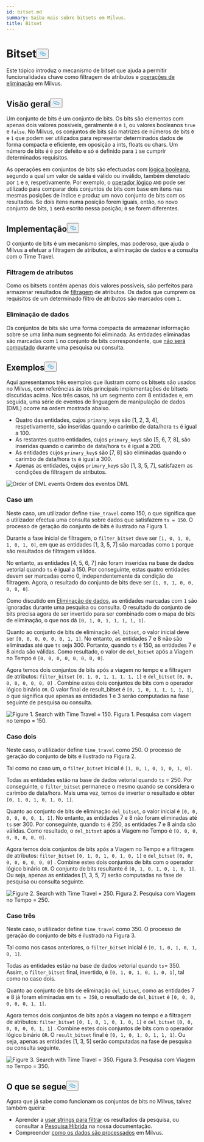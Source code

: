 ```yaml
---
id: bitset.md
summary: Saiba mais sobre bitsets em Milvus.
title: Bitset
---
```


<h1 id="Bitset" class="common-anchor-header">Bitset<button data-href="#Bitset" class="anchor-icon" translate="no">
      <svg translate="no"
        aria-hidden="true"
        focusable="false"
        height="20"
        version="1.1"
        viewBox="0 0 16 16"
        width="16"
      >
        <path
          fill="#0092E4"
          fill-rule="evenodd"
          d="M4 9h1v1H4c-1.5 0-3-1.69-3-3.5S2.55 3 4 3h4c1.45 0 3 1.69 3 3.5 0 1.41-.91 2.72-2 3.25V8.59c.58-.45 1-1.27 1-2.09C10 5.22 8.98 4 8 4H4c-.98 0-2 1.22-2 2.5S3 9 4 9zm9-3h-1v1h1c1 0 2 1.22 2 2.5S13.98 12 13 12H9c-.98 0-2-1.22-2-2.5 0-.83.42-1.64 1-2.09V6.25c-1.09.53-2 1.84-2 3.25C6 11.31 7.55 13 9 13h4c1.45 0 3-1.69 3-3.5S14.5 6 13 6z"
        ></path>
      </svg>
    </button></h1><p>Este tópico introduz o mecanismo de bitset que ajuda a permitir funcionalidades chave como filtragem de atributos e <a href="https://milvus.io/blog/2022-02-07-how-milvus-deletes-streaming-data-in-distributed-cluster.md">operações de eliminação</a> em Milvus.</p>
<h2 id="Overview" class="common-anchor-header">Visão geral<button data-href="#Overview" class="anchor-icon" translate="no">
      <svg translate="no"
        aria-hidden="true"
        focusable="false"
        height="20"
        version="1.1"
        viewBox="0 0 16 16"
        width="16"
      >
        <path
          fill="#0092E4"
          fill-rule="evenodd"
          d="M4 9h1v1H4c-1.5 0-3-1.69-3-3.5S2.55 3 4 3h4c1.45 0 3 1.69 3 3.5 0 1.41-.91 2.72-2 3.25V8.59c.58-.45 1-1.27 1-2.09C10 5.22 8.98 4 8 4H4c-.98 0-2 1.22-2 2.5S3 9 4 9zm9-3h-1v1h1c1 0 2 1.22 2 2.5S13.98 12 13 12H9c-.98 0-2-1.22-2-2.5 0-.83.42-1.64 1-2.09V6.25c-1.09.53-2 1.84-2 3.25C6 11.31 7.55 13 9 13h4c1.45 0 3-1.69 3-3.5S14.5 6 13 6z"
        ></path>
      </svg>
    </button></h2><p>Um conjunto de bits é um conjunto de bits. Os bits são elementos com apenas dois valores possíveis, geralmente <code translate="no">0</code> e <code translate="no">1</code>, ou valores booleanos <code translate="no">true</code> e <code translate="no">false</code>. No Milvus, os conjuntos de bits são matrizes de números de bits <code translate="no">0</code> e <code translate="no">1</code> que podem ser utilizados para representar determinados dados de forma compacta e eficiente, em oposição a ints, floats ou chars. Um número de bits é <code translate="no">0</code> por defeito e só é definido para <code translate="no">1</code> se cumprir determinados requisitos.</p>
<p>As operações em conjuntos de bits são efectuadas com <a href="/docs/pt/v2.5.x/boolean.md">lógica booleana</a>, segundo a qual um valor de saída é válido ou inválido, também denotado por <code translate="no">1</code> e <code translate="no">0</code>, respetivamente. Por exemplo, o <a href="https://milvus.io/docs/v2.1.x/boolean.md#Logical-operators">operador lógico</a> <code translate="no">AND</code> pode ser utilizado para comparar dois conjuntos de bits com base em itens nas mesmas posições de índice e produz um novo conjunto de bits com os resultados. Se dois itens numa posição forem iguais, então, no novo conjunto de bits, <code translate="no">1</code> será escrito nessa posição; <code translate="no">0</code> se forem diferentes.</p>
<h2 id="Implementation" class="common-anchor-header">Implementação<button data-href="#Implementation" class="anchor-icon" translate="no">
      <svg translate="no"
        aria-hidden="true"
        focusable="false"
        height="20"
        version="1.1"
        viewBox="0 0 16 16"
        width="16"
      >
        <path
          fill="#0092E4"
          fill-rule="evenodd"
          d="M4 9h1v1H4c-1.5 0-3-1.69-3-3.5S2.55 3 4 3h4c1.45 0 3 1.69 3 3.5 0 1.41-.91 2.72-2 3.25V8.59c.58-.45 1-1.27 1-2.09C10 5.22 8.98 4 8 4H4c-.98 0-2 1.22-2 2.5S3 9 4 9zm9-3h-1v1h1c1 0 2 1.22 2 2.5S13.98 12 13 12H9c-.98 0-2-1.22-2-2.5 0-.83.42-1.64 1-2.09V6.25c-1.09.53-2 1.84-2 3.25C6 11.31 7.55 13 9 13h4c1.45 0 3-1.69 3-3.5S14.5 6 13 6z"
        ></path>
      </svg>
    </button></h2><p>O conjunto de bits é um mecanismo simples, mas poderoso, que ajuda o Milvus a efetuar a filtragem de atributos, a eliminação de dados e a consulta com o Time Travel.</p>
<h3 id="Attribute-filtering" class="common-anchor-header">Filtragem de atributos</h3><p>Como os bitsets contêm apenas dois valores possíveis, são perfeitos para armazenar resultados de <a href="https://milvus.io/docs/v2.1.x/hybridsearch.md">filtragem</a> de atributos. Os dados que cumprem os requisitos de um determinado filtro de atributos são marcados com <code translate="no">1</code>.</p>
<h3 id="Data-deletion" class="common-anchor-header">Eliminação de dados</h3><p>Os conjuntos de bits são uma forma compacta de armazenar informação sobre se uma linha num segmento foi eliminada. As entidades eliminadas são marcadas com <code translate="no">1</code> no conjunto de bits correspondente, que <a href="https://milvus.io/blog/deleting-data-in-milvus.md">não será computado</a> durante uma pesquisa ou consulta.</p>
<h2 id="Examples" class="common-anchor-header">Exemplos<button data-href="#Examples" class="anchor-icon" translate="no">
      <svg translate="no"
        aria-hidden="true"
        focusable="false"
        height="20"
        version="1.1"
        viewBox="0 0 16 16"
        width="16"
      >
        <path
          fill="#0092E4"
          fill-rule="evenodd"
          d="M4 9h1v1H4c-1.5 0-3-1.69-3-3.5S2.55 3 4 3h4c1.45 0 3 1.69 3 3.5 0 1.41-.91 2.72-2 3.25V8.59c.58-.45 1-1.27 1-2.09C10 5.22 8.98 4 8 4H4c-.98 0-2 1.22-2 2.5S3 9 4 9zm9-3h-1v1h1c1 0 2 1.22 2 2.5S13.98 12 13 12H9c-.98 0-2-1.22-2-2.5 0-.83.42-1.64 1-2.09V6.25c-1.09.53-2 1.84-2 3.25C6 11.31 7.55 13 9 13h4c1.45 0 3-1.69 3-3.5S14.5 6 13 6z"
        ></path>
      </svg>
    </button></h2><p>Aqui apresentamos três exemplos que ilustram como os bitsets são usados no Milvus, com referências às três principais implementações de bitsets discutidas acima. Nos três casos, há um segmento com 8 entidades e, em seguida, uma série de eventos de linguagem de manipulação de dados (DML) ocorre na ordem mostrada abaixo.</p>
<ul>
<li>Quatro das entidades, cujos <code translate="no">primary_key</code>s são [1, 2, 3, 4], respetivamente, são inseridas quando o carimbo de data/hora <code translate="no">ts</code> é igual a 100.</li>
<li>As restantes quatro entidades, cujos <code translate="no">primary_key</code>s são [5, 6, 7, 8], são inseridas quando o carimbo de data/hora <code translate="no">ts</code> é igual a 200.</li>
<li>As entidades cujos <code translate="no">primary_key</code>s são [7, 8] são eliminadas quando o carimbo de data/hora <code translate="no">ts</code> é igual a 300.</li>
<li>Apenas as entidades, cujos <code translate="no">primary_key</code>s são [1, 3, 5, 7], satisfazem as condições de filtragem de atributos.</li>
</ul>
<p>
  
   <span class="img-wrapper"> <img translate="no" src="/docs/v2.5.x/assets/bitset_0.svg" alt="Order of DML events" class="doc-image" id="order-of-dml-events" />
   </span> <span class="img-wrapper"> <span>Ordem dos eventos DML</span> </span></p>
<h3 id="Case-one" class="common-anchor-header">Caso um</h3><p>Neste caso, um utilizador define <code translate="no">time_travel</code> como 150, o que significa que o utilizador efectua uma consulta sobre dados que satisfazem <code translate="no">ts = 150</code>. O processo de geração do conjunto de bits é ilustrado na Figura 1.</p>
<p>Durante a fase inicial de filtragem, o <code translate="no">filter_bitset</code> deve ser <code translate="no">[1, 0, 1, 0, 1, 0, 1, 0]</code>, em que as entidades [1, 3, 5, 7] são marcadas como <code translate="no">1</code> porque são resultados de filtragem válidos.</p>
<p>No entanto, as entidades [4, 5, 6, 7] não foram inseridas na base de dados vetorial quando <code translate="no">ts</code> é igual a 150. Por conseguinte, estas quatro entidades devem ser marcadas como 0, independentemente da condição de filtragem. Agora, o resultado do conjunto de bits deve ser <code translate="no">[1, 0, 1, 0, 0, 0, 0, 0]</code>.</p>
<p>Como discutido em <a href="#data-deletion">Eliminação de dados</a>, as entidades marcadas com <code translate="no">1</code> são ignoradas durante uma pesquisa ou consulta. O resultado do conjunto de bits precisa agora de ser invertido para ser combinado com o mapa de bits de eliminação, o que nos dá <code translate="no">[0, 1, 0, 1, 1, 1, 1, 1]</code>.</p>
<p>Quanto ao conjunto de bits de eliminação <code translate="no">del_bitset</code>, o valor inicial deve ser <code translate="no">[0, 0, 0, 0, 0, 0, 1, 1]</code>. No entanto, as entidades 7 e 8 não são eliminadas até que <code translate="no">ts</code> seja 300. Portanto, quando <code translate="no">ts</code> é 150, as entidades 7 e 8 ainda são válidas. Como resultado, o valor de <code translate="no">del_bitset</code> após a Viagem no Tempo é <code translate="no">[0, 0, 0, 0, 0, 0, 0, 0]</code>.</p>
<p>Agora temos dois conjuntos de bits após a viagem no tempo e a filtragem de atributos: <code translate="no">filter_bitset</code> <code translate="no">[0, 1, 0, 1, 1, 1, 1, 1]</code> e <code translate="no">del_bitset</code> <code translate="no">[0, 0, 0, 0, 0, 0, 0, 0]</code> .  Combine estes dois conjuntos de bits com o operador lógico binário <code translate="no">OR</code>. O valor final de result_bitset é <code translate="no">[0, 1, 0, 1, 1, 1, 1, 1]</code>, o que significa que apenas as entidades 1 e 3 serão computadas na fase seguinte de pesquisa ou consulta.</p>
<p>
 <span class="img-wrapper">
   <img translate="no" src="/docs/v2.5.x/assets/bitset_1.jpg" alt="Figure 1. Search with Time Travel = 150." class="doc-image" id="figure-1.-search-with-time-travel-=-150." />
   <span>Figura 1. Pesquisa com viagem no tempo = 150</span>. </span></p>
<h3 id="Case-two" class="common-anchor-header">Caso dois</h3><p>Neste caso, o utilizador define <code translate="no">time_travel</code> como 250. O processo de geração do conjunto de bits é ilustrado na Figura 2.</p>
<p>Tal como no caso um, o <code translate="no">filter_bitset</code> inicial é <code translate="no">[1, 0, 1, 0, 1, 0, 1, 0]</code>.</p>
<p>Todas as entidades estão na base de dados vetorial quando <code translate="no">ts</code> = 250. Por conseguinte, o <code translate="no">filter_bitset</code> permanece o mesmo quando se considera o carimbo de data/hora. Mais uma vez, temos de inverter o resultado e obter <code translate="no">[0, 1, 0, 1, 0, 1, 0, 1]</code>.</p>
<p>Quanto ao conjunto de bits de eliminação <code translate="no">del_bitset</code>, o valor inicial é <code translate="no">[0, 0, 0, 0, 0, 0, 1, 1]</code>. No entanto, as entidades 7 e 8 não foram eliminadas até <code translate="no">ts</code> ser 300. Por conseguinte, quando <code translate="no">ts</code> é 250, as entidades 7 e 8 ainda são válidas. Como resultado, o <code translate="no">del_bitset</code> após a Viagem no Tempo é <code translate="no">[0, 0, 0, 0, 0, 0, 0, 0]</code>.</p>
<p>Agora temos dois conjuntos de bits após a Viagem no Tempo e a filtragem de atributos: <code translate="no">filter_bitset</code> <code translate="no">[0, 1, 0, 1, 0, 1, 0, 1]</code> e <code translate="no">del_bitset</code> <code translate="no">[0, 0, 0, 0, 0, 0, 0, 0]</code> . Combine estes dois conjuntos de bits com o operador lógico binário <code translate="no">OR</code>. O conjunto de bits resultante é <code translate="no">[0, 1, 0, 1, 0, 1, 0, 1]</code>. Ou seja, apenas as entidades [1, 3, 5, 7] serão computadas na fase de pesquisa ou consulta seguinte.</p>
<p>
 <span class="img-wrapper">
   <img translate="no" src="/docs/v2.5.x/assets/bitset_2.jpg" alt="Figure 2. Search with Time Travel = 250." class="doc-image" id="figure-2.-search-with-time-travel-=-250." />
   <span>Figura 2. Pesquisa com Viagem no Tempo = 250</span>. </span></p>
<h3 id="Case-three" class="common-anchor-header">Caso três</h3><p>Neste caso, o utilizador define <code translate="no">time_travel</code> como 350. O processo de geração do conjunto de bits é ilustrado na Figura 3.</p>
<p>Tal como nos casos anteriores, o <code translate="no">filter_bitset</code> inicial é <code translate="no">[0, 1, 0, 1, 0, 1, 0, 1]</code>.</p>
<p>Todas as entidades estão na base de dados vetorial quando <code translate="no">ts</code>= 350. Assim, o <code translate="no">filter_bitset</code> final, invertido, é <code translate="no">[0, 1, 0, 1, 0, 1, 0, 1]</code>, tal como no caso dois.</p>
<p>Quanto ao conjunto de bits de eliminação <code translate="no">del_bitset</code>, como as entidades 7 e 8 já foram eliminadas em <code translate="no">ts = 350</code>, o resultado de <code translate="no">del_bitset</code> é <code translate="no">[0, 0, 0, 0, 0, 0, 1, 1]</code>.</p>
<p>Agora temos dois conjuntos de bits após a viagem no tempo e a filtragem de atributos: <code translate="no">filter_bitset</code> <code translate="no">[0, 1, 0, 1, 0, 1, 0, 1]</code> e <code translate="no">del_bitset</code> <code translate="no">[0, 0, 0, 0, 0, 0, 1, 1]</code> .  Combine estes dois conjuntos de bits com o operador lógico binário <code translate="no">OR</code>. O <code translate="no">result_bitset</code> final é <code translate="no">[0, 1, 0, 1, 0, 1, 1, 1]</code>. Ou seja, apenas as entidades [1, 3, 5] serão computadas na fase de pesquisa ou consulta seguinte.</p>
<p>
 <span class="img-wrapper">
   <img translate="no" src="/docs/v2.5.x/assets/bitset_3.jpg" alt="Figure 3. Search with Time Travel = 350." class="doc-image" id="figure-3.-search-with-time-travel-=-350." />
   <span>Figura 3. Pesquisa com Viagem no Tempo = 350</span>. </span></p>
<h2 id="Whats-next" class="common-anchor-header">O que se segue<button data-href="#Whats-next" class="anchor-icon" translate="no">
      <svg translate="no"
        aria-hidden="true"
        focusable="false"
        height="20"
        version="1.1"
        viewBox="0 0 16 16"
        width="16"
      >
        <path
          fill="#0092E4"
          fill-rule="evenodd"
          d="M4 9h1v1H4c-1.5 0-3-1.69-3-3.5S2.55 3 4 3h4c1.45 0 3 1.69 3 3.5 0 1.41-.91 2.72-2 3.25V8.59c.58-.45 1-1.27 1-2.09C10 5.22 8.98 4 8 4H4c-.98 0-2 1.22-2 2.5S3 9 4 9zm9-3h-1v1h1c1 0 2 1.22 2 2.5S13.98 12 13 12H9c-.98 0-2-1.22-2-2.5 0-.83.42-1.64 1-2.09V6.25c-1.09.53-2 1.84-2 3.25C6 11.31 7.55 13 9 13h4c1.45 0 3-1.69 3-3.5S14.5 6 13 6z"
        ></path>
      </svg>
    </button></h2><p>Agora que já sabe como funcionam os conjuntos de bits no Milvus, talvez também queira:</p>
<ul>
<li>Aprender a <a href="https://milvus.io/blog/2022-08-08-How-to-use-string-data-to-empower-your-similarity-search-applications.md">usar strings para filtrar</a> os resultados da pesquisa, ou consultar a <a href="https://milvus.io/docs/hybridsearch.md">Pesquisa Híbrida</a> na nossa documentação.</li>
<li>Compreender <a href="https://milvus.io/docs/v2.1.x/data_processing.md">como os dados são processados</a> em Milvus.</li>
</ul>
